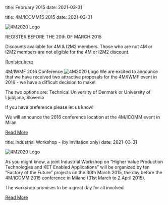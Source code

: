 title: February 2015
date: 2021-03-31

title: 4M/ICOMM15 2015
date: 2021-03-31

![4M2020 Logo]("/assets/images/conference.jpg)

REGISTER BEFORE THE 20th OF MARCH 2015

Discounts available for 4M & I2M2 members. Those who are not 4M or I2M2 members are not eligible for the 4M or I2M2 discount.

[Register here](/conference/2015.html)


4M/IWMF 2016 Conference 
![4M2020 Logo]("/assets/images/2016-conference.jpg)
We are excited to announce that we have received two attractive proposals for the 4M/IWMF event in 2016 - we have a difficult decision to make!

The two options are: Technical University of Denmark or University of Ljubljana, Slovenia

If you have preference please let us know!
 
We will announce the 2016 conference location at the 4M/ICOMM event in Milan

[Read More](/contents/4MIWMF-2016-Proposals.html)


title: Industrial Workshop - (by invitation only)
date: 2021-03-31

![4M2020 Logo]("/assets/images/ind-workshop.jpg)

As you might know, a joint Industrial Workshop on “Higher Value Production Technologies and KET Enabled Applications” will be organized by  ten “Factory of the Future” projects on the 30th March 2015, the day before the 4M/ICOMM 2015 conference in Milano (31st March to 2 April 2015).  
 
The workshop promises to be a great day for all involved

[Read More](/bulletin/2015/March/INDUSTRIAL-WORKSHOP.html)
